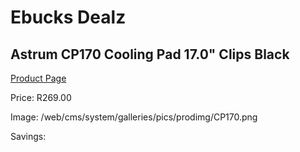 
# Ebucks Dealz
## Astrum CP170 Cooling Pad 17.0" Clips Black
[Product Page](https://www.ebucks.com/web/shop/productSelected.do?prodId=1227765032&catId=714948688)

Price: R269.00

Image: /web/cms/system/galleries/pics/prodimg/CP170.png

Savings: 


	